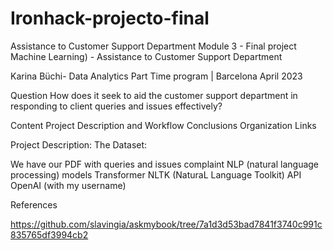 # Ironhack-projecto-final
Assistance to Customer Support Department
Module 3 - Final project Machine Learning) - Assistance to Customer Support Department 

Karina Büchi-  Data Analytics Part Time program | Barcelona April 2023


Question
How does it seek to aid the customer support department in responding to client queries and issues effectively?


Content
Project Description and Workflow
Conclusions
Organization
Links


Project Description:
The Dataset:


We have our PDF with queries and issues complaint 
NLP (natural language processing) models
Transformer
NLTK (NaturaL Language Toolkit)
API OpenAI (with my username)




References 

https://github.com/slavingia/askmybook/tree/7a1d3d53bad7841f3740c991c835765df3994cb2

